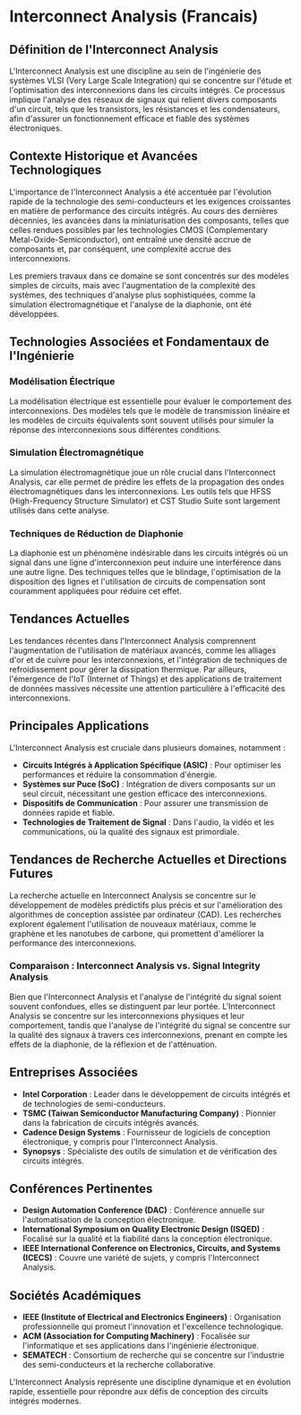 # Interconnect Analysis (Francais)

## Définition de l'Interconnect Analysis

L'Interconnect Analysis est une discipline au sein de l'ingénierie des systèmes VLSI (Very Large Scale Integration) qui se concentre sur l'étude et l'optimisation des interconnexions dans les circuits intégrés. Ce processus implique l'analyse des réseaux de signaux qui relient divers composants d'un circuit, tels que les transistors, les résistances et les condensateurs, afin d'assurer un fonctionnement efficace et fiable des systèmes électroniques.

## Contexte Historique et Avancées Technologiques

L'importance de l'Interconnect Analysis a été accentuée par l'évolution rapide de la technologie des semi-conducteurs et les exigences croissantes en matière de performance des circuits intégrés. Au cours des dernières décennies, les avancées dans la miniaturisation des composants, telles que celles rendues possibles par les technologies CMOS (Complementary Metal-Oxide-Semiconductor), ont entraîné une densité accrue de composants et, par conséquent, une complexité accrue des interconnexions. 

Les premiers travaux dans ce domaine se sont concentrés sur des modèles simples de circuits, mais avec l'augmentation de la complexité des systèmes, des techniques d'analyse plus sophistiquées, comme la simulation électromagnétique et l'analyse de la diaphonie, ont été développées.

## Technologies Associées et Fondamentaux de l'Ingénierie

### Modélisation Électrique

La modélisation électrique est essentielle pour évaluer le comportement des interconnexions. Des modèles tels que le modèle de transmission linéaire et les modèles de circuits équivalents sont souvent utilisés pour simuler la réponse des interconnexions sous différentes conditions.

### Simulation Électromagnétique

La simulation électromagnétique joue un rôle crucial dans l'Interconnect Analysis, car elle permet de prédire les effets de la propagation des ondes électromagnétiques dans les interconnexions. Les outils tels que HFSS (High-Frequency Structure Simulator) et CST Studio Suite sont largement utilisés dans cette analyse.

### Techniques de Réduction de Diaphonie

La diaphonie est un phénomène indésirable dans les circuits intégrés où un signal dans une ligne d'interconnexion peut induire une interférence dans une autre ligne. Des techniques telles que le blindage, l'optimisation de la disposition des lignes et l'utilisation de circuits de compensation sont couramment appliquées pour réduire cet effet.

## Tendances Actuelles

Les tendances récentes dans l'Interconnect Analysis comprennent l'augmentation de l'utilisation de matériaux avancés, comme les alliages d'or et de cuivre pour les interconnexions, et l'intégration de techniques de refroidissement pour gérer la dissipation thermique. Par ailleurs, l'émergence de l'IoT (Internet of Things) et des applications de traitement de données massives nécessite une attention particulière à l'efficacité des interconnexions.

## Principales Applications

L'Interconnect Analysis est cruciale dans plusieurs domaines, notamment :

- **Circuits Intégrés à Application Spécifique (ASIC)** : Pour optimiser les performances et réduire la consommation d'énergie.
- **Systèmes sur Puce (SoC)** : Intégration de divers composants sur un seul circuit, nécessitant une gestion efficace des interconnexions.
- **Dispositifs de Communication** : Pour assurer une transmission de données rapide et fiable.
- **Technologies de Traitement de Signal** : Dans l'audio, la vidéo et les communications, où la qualité des signaux est primordiale.

## Tendances de Recherche Actuelles et Directions Futures

La recherche actuelle en Interconnect Analysis se concentre sur le développement de modèles prédictifs plus précis et sur l'amélioration des algorithmes de conception assistée par ordinateur (CAD). Les recherches explorent également l'utilisation de nouveaux matériaux, comme le graphène et les nanotubes de carbone, qui promettent d'améliorer la performance des interconnexions.

### Comparaison : Interconnect Analysis vs. Signal Integrity Analysis

Bien que l'Interconnect Analysis et l'analyse de l'intégrité du signal soient souvent confondues, elles se distinguent par leur portée. L'Interconnect Analysis se concentre sur les interconnexions physiques et leur comportement, tandis que l'analyse de l'intégrité du signal se concentre sur la qualité des signaux à travers ces interconnexions, prenant en compte les effets de la diaphonie, de la réflexion et de l'atténuation.

## Entreprises Associées

- **Intel Corporation** : Leader dans le développement de circuits intégrés et de technologies de semi-conducteurs.
- **TSMC (Taiwan Semiconductor Manufacturing Company)** : Pionnier dans la fabrication de circuits intégrés avancés.
- **Cadence Design Systems** : Fournisseur de logiciels de conception électronique, y compris pour l'Interconnect Analysis.
- **Synopsys** : Spécialiste des outils de simulation et de vérification des circuits intégrés.

## Conférences Pertinentes

- **Design Automation Conference (DAC)** : Conférence annuelle sur l'automatisation de la conception électronique.
- **International Symposium on Quality Electronic Design (ISQED)** : Focalisé sur la qualité et la fiabilité dans la conception électronique.
- **IEEE International Conference on Electronics, Circuits, and Systems (ICECS)** : Couvre une variété de sujets, y compris l'Interconnect Analysis.

## Sociétés Académiques

- **IEEE (Institute of Electrical and Electronics Engineers)** : Organisation professionnelle qui promeut l'innovation et l'excellence technologique.
- **ACM (Association for Computing Machinery)** : Focalisée sur l'informatique et ses applications dans l'ingénierie électronique.
- **SEMATECH** : Consortium de recherche qui se concentre sur l'industrie des semi-conducteurs et la recherche collaborative.

L'Interconnect Analysis représente une discipline dynamique et en évolution rapide, essentielle pour répondre aux défis de conception des circuits intégrés modernes.